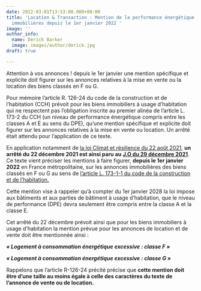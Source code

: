 ```yaml
---
date: 2022-03-01T13:53:00.000+00:00
title: 'Location & Transaction : Mention de la performance énergétique dans les annonces
  immobilières depuis le 1er janvier 2022 '
image: ''
author_info:
  name: Derick Barker
  image: images/author/derick.jpg
draft: true

---
```

Attention à vos annonces ! depuis le 1er janvier une mention spécifique et explicite doit figurer sur les annonces relatives à la mise en vente ou la location des biens classés en F ou G.

Pour mémoire l’article R. 126-24 du code de la construction et de l’habitation (CCH) prévoit pour les biens immobiliers à usage d’habitation qui ne respectent pas l’obligation inscrite au premier alinéa de l’article L. 173-2 du CCH (un niveau de performance énergétique compris entre les classes A et E au sens du DPE), qu’une mention spécifique et explicite doit figurer sur les annonces relatives à la mise en vente ou location. Un arrêté était attendu pour l’application de ce texte.

En application notamment de [la loi Climat et résilience du 22 août 2021](https://www.journaldelagence.com/1196392-loi-climat-resilience-quelles-consequences-directes-pour-les-professionnels-de-limmobilier-me-cyril-sabatie), **un arrêté du 22 décembre 2021 est ainsi paru au** [**J.O du 29 décembre 2021**](https://www.legifrance.gouv.fr/jorf/id/JORFTEXT000044593048). Ce texte vient préciser les mentions à faire figurer, **depuis le 1er janvier 2022** en France métropolitaine, sur les annonces immobilières des biens classés en F ou G au sens de [l’article L. 173-1-1 du code de la construction et de l’habitation.](https://www.legifrance.gouv.fr/codes/article_lc/LEGIARTI000043966496)

Cette mention vise à rappeler qu’à compter du 1er janvier 2028 la loi impose aux bâtiments et aux parties de bâtiment à usage d’habitation, que le niveau de performance (DPE) devra seulement être compris entre la classe A et la classe E.

Cet arrêté du 22 décembre prévoit ainsi que pour les biens immobiliers à usage d’habitation la mention prévue pour les annonces de location et de vente doit être mentionnée ainsi :

**_« Logement à consommation énergétique excessive : classe F »_**

**_« Logement à consommation énergétique excessive : classe G »_**

Rappelons que l’article R-126-24 précité précise que **cette mention doit être d’une taille au moins égale à celle des caractères du texte de l’annonce de vente ou de location.**
